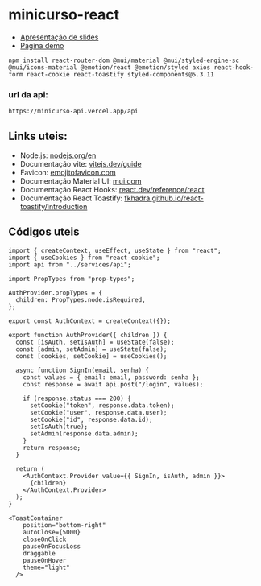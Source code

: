 # minicurso-react

- [Apresentação de slides](https://bpluscombr-my.sharepoint.com/:p:/g/personal/samuel_fitzlaff_bplus_com_br/EV9B6HSWI2pOnUiQl0WJnRcBnGE9BO6KpH0YVRFmtjj79A?e=2498U2)
- [Página demo](https://minicurso.fitzlaff.com/)

```
npm install react-router-dom @mui/material @mui/styled-engine-sc @mui/icons-material @emotion/react @emotion/styled axios react-hook-form react-cookie react-toastify styled-components@5.3.11
```

### url da api: 
```
https://minicurso-api.vercel.app/api
```

## Links uteis:
- Node.js: [nodejs.org/en](https://nodejs.org/en)
- Documentação vite: [vitejs.dev/guide](https://vitejs.dev/guide/)
- Favicon: [emojitofavicon.com](https://emojitofavicon.com/)
- Documentação Material UI: [mui.com](https://mui.com/)
- Documentação React Hooks: [react.dev/reference/react](https://react.dev/reference/react)
- Documentação React Toastify: [fkhadra.github.io/react-toastify/introduction](https://fkhadra.github.io/react-toastify/introduction/)

## Códigos uteis

```
import { createContext, useEffect, useState } from "react";
import { useCookies } from "react-cookie";
import api from "../services/api";

import PropTypes from "prop-types";

AuthProvider.propTypes = {
  children: PropTypes.node.isRequired,
};

export const AuthContext = createContext({});

export function AuthProvider({ children }) {
  const [isAuth, setIsAuth] = useState(false);
  const [admin, setAdmin] = useState(false);
  const [cookies, setCookie] = useCookies();

  async function SignIn(email, senha) {
    const values = { email: email, password: senha };
    const response = await api.post("/login", values);

    if (response.status === 200) {
      setCookie("token", response.data.token);
      setCookie("user", response.data.user);
      setCookie("id", response.data.id);
      setIsAuth(true);
      setAdmin(response.data.admin);
    }
    return response;
  }

  return (
    <AuthContext.Provider value={{ SignIn, isAuth, admin }}>
      {children}
    </AuthContext.Provider>
  );
}
```

```
<ToastContainer
    position="bottom-right"
    autoClose={5000}
    closeOnClick
    pauseOnFocusLoss
    draggable
    pauseOnHover
    theme="light"
  />
```
